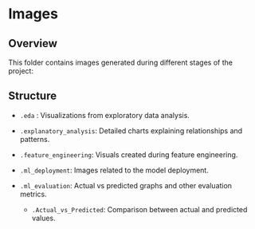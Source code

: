 # Images

## Overview
This folder contains images generated during different stages of the project:

## Structure
-  `.eda` : Visualizations from exploratory data analysis.


- `.explanatory_analysis`: Detailed charts explaining relationships and patterns.


- `.feature_engineering`: Visuals created during feature engineering.


- `.ml_deployment`: Images related to the model deployment.


- `.ml_evaluation`: Actual vs predicted graphs and other evaluation metrics.
  - `.Actual_vs_Predicted`: Comparison between actual and predicted values.
    
